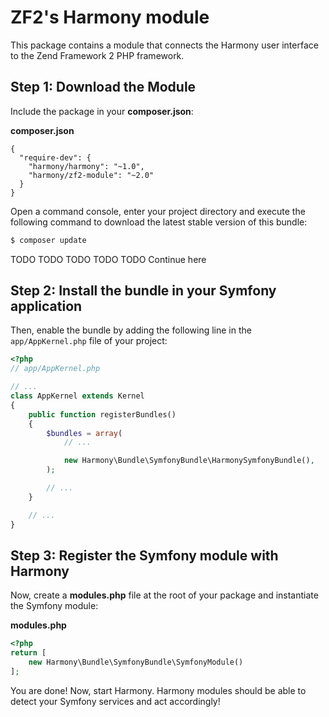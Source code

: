 ZF2's Harmony module
====================

This package contains a module that connects the Harmony user interface to the Zend Framework 2 PHP framework.

Step 1: Download the Module
---------------------------

Include the package in your **composer.json**:

**composer.json**
```
{
  "require-dev": {
    "harmony/harmony": "~1.0",
    "harmony/zf2-module": "~2.0"
  }
}
```

Open a command console, enter your project directory and execute the
following command to download the latest stable version of this bundle:

```bash
$ composer update
```

TODO
TODO
TODO
TODO
TODO Continue here

Step 2: Install the bundle in your Symfony application
------------------------------------------------------

Then, enable the bundle by adding the following line in the `app/AppKernel.php`
file of your project:

```php
<?php
// app/AppKernel.php

// ...
class AppKernel extends Kernel
{
    public function registerBundles()
    {
        $bundles = array(
            // ...

            new Harmony\Bundle\SymfonyBundle\HarmonySymfonyBundle(),
        );

        // ...
    }

    // ...
}
```

Step 3: Register the Symfony module with Harmony
------------------------------------------------

Now, create a **modules.php** file at the root of your package and instantiate
the Symfony module:

**modules.php**
```php
<?php
return [
    new Harmony\Bundle\SymfonyBundle\SymfonyModule()
];
```

You are done! Now, start Harmony. Harmony modules should be able to detect your Symfony services and act accordingly!
